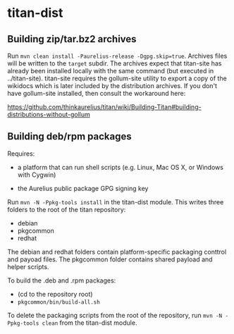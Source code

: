 
titan-dist
==========

Building zip/tar.bz2 archives
-----------------------------

Run `mvn clean install -Paurelius-release -Dgpg.skip=true`.  Archives
files will be written to the `target` subdir.  The archives expect
that titan-site has already been installed locally with the same 
command (but executed in ../titan-site).  titan-site requires the
gollum-site utility to export a copy of the wikidocs which is later
included by the distribution archives.  If you don't have gollum-site
installed, then consult the workaround here:

https://github.com/thinkaurelius/titan/wiki/Building-Titan#building-distributions-without-gollum

Building deb/rpm packages
-------------------------

Requires:

* a platform that can run shell scripts (e.g. Linux, Mac OS X, or
  Windows with Cygwin)

* the Aurelius public package GPG signing key

Run `mvn -N -Ppkg-tools install` in the titan-dist module.  This writes
three folders to the root of the titan repository:

* debian
* pkgcommon
* redhat

The debian and redhat folders contain platform-specific packaging
conttrol and payoad files.  The pkgcommon folder contains shared
payload and helper scripts.

To build the .deb and .rpm packages:

* (cd to the repository root)
* `pkgcommon/bin/build-all.sh`

To delete the packaging scripts from the root of the repository, run
`mvn -N -Ppkg-tools clean` from the titan-dist module.
